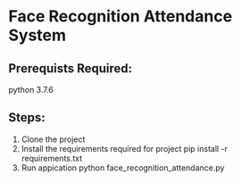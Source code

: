 # Face Recognition Attendance System

## Prerequists Required:
  python 3.7.6

## Steps:
1. Clone the project
2. Install the requirements required for project
    pip install -r requirements.txt
3. Run appication
    python face_recognition_attendance.py
